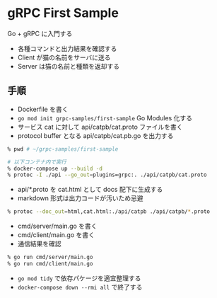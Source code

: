 # gRPC First Sample

Go + gRPC に入門する  

- 各種コマンドと出力結果を確認する
- Client が猫の名前をサーバに送る
- Server は猫の名前と種類を返却する

## 手順

- Dockerfile を書く
- `go mod init grpc-samples/first-sample` Go Modules 化する
- サービス cat に対して api/catpb/cat.proto ファイルを書く
- protocol buffer となる api/catpb/cat.pb.go を出力する

```zsh
% pwd # ~/grpc-samples/first-sample

# 以下コンテナ内で実行
% docker-compose up --build -d
% protoc -I ./api --go_out=plugins=grpc:. ./api/catpb/cat.proto
```

- api/*.proto を cat.html として docs 配下に生成する
- markdown 形式は出力コードが汚いため忌避

```zsh
% protoc --doc_out=html,cat.html:./api/catpb ./api/catpb/*.proto
```

- cmd/server/main.go を書く
- cmd/client/main.go を書く
- 通信結果を確認

```zsh
% go run cmd/server/main.go
% go run cmd/client/main.go
```

- `go mod tidy` で依存パケージを適宜整理する
- `docker-compose down --rmi all` で終了する
